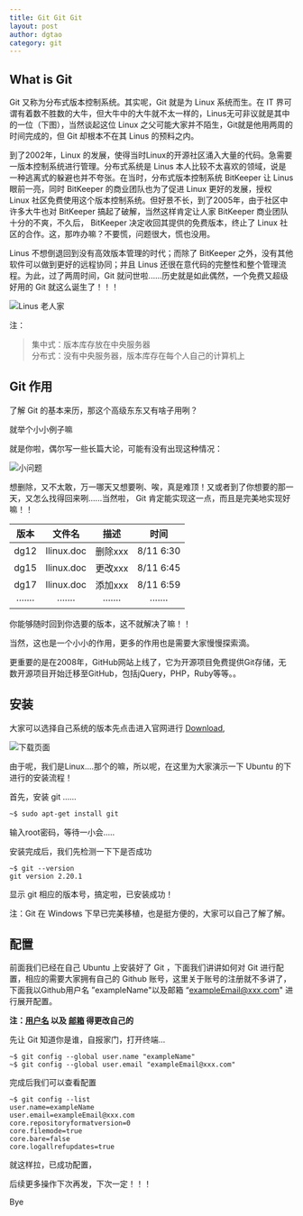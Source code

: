 ```yaml
---
title: Git Git Git
layout: post
author: dgtao
category: git
---
```


## What is Git

Git 又称为分布式版本控制系统。其实呢，Git 就是为 Linux 系统而生。在 IT 界可谓有着数不胜数的大牛，但大牛中的大牛就不太一样的，Linus无可非议就是其中的一位（下图），当然谈起这位 Linux 之父可能大家并不陌生，Git就是他用两周的时间完成的，但 Git 却根本不在其 Linus 的预料之内。

到了2002年，Linux 的发展，使得当时Linux的开源社区涌入大量的代码。急需要一版本控制系统进行管理。分布式系统是 Linus 本人比较不太喜欢的领域，说是一种逃离式的躲避也并不夸张。在当时，分布式版本控制系统 BitKeeper 让 Linus 眼前一亮，同时 BitKeeper 的商业团队也为了促进 Linux 更好的发展，授权 Linux 社区免费使用这个版本控制系统。但好景不长，到了2005年，由于社区中许多大牛也对 BitKeeper 搞起了破解，当然这样肯定让人家 BitKeeper 商业团队十分的不爽，不久后， BitKeeper 决定收回其提供的免费版本，终止了 Linux 社区的合作。这，那咋办嘛？不要慌，问题很大，慌也没用。

Linus 不想倒退回到没有高效版本管理的时代；而除了 BitKeeper 之外，没有其他软件可以做到更好的远程协同；并且 Linus 还很在意代码的完整性和整个管理流程。为此，过了两周时间，Git 就问世啦......历史就是如此偶然，一个免费又超级好用的 Git 就这么诞生了！！！

![Linus 老人家](/assets/gitOne/Selection_007.png)

注：

> 集中式：版本库存放在中央服务器                                            
> 分布式：没有中央服务器，版本库存在每个人自己的计算机上

## Git 作用

了解 Git 的基本来历，那这个高级东东又有啥子用咧？

就举个小小例子嘛

就是你啦，偶尔写一些长篇大论，可能有没有出现这种情况：

![小问题](/assets/gitOne/Selection_002.png)

想删除，又不太敢，万一哪天又想要咧、唉，真是难顶！又或者到了你想要的那一天，又怎么找得回来咧......当然啦， Git 肯定能实现这一点，而且是完美地实现好嘛！！

|  版本   |   文件名   |  描述   |   时间    |
| :-----: | :--------: | :-----: | :-------: |
|  dg12   | llinux.doc | 删除xxx | 8/11 6:30 |
|  dg15   | llinux.doc | 更改xxx | 8/11 6:45 |
|  dg17   | llinux.doc | 添加xxx | 8/11 6:59 |
| ······· |  ·······   | ······· |  ·······  |


你能够随时回到你选要的版本，这不就解决了嘛！！

当然，这也是一个小小的作用，更多的作用也是需要大家慢慢探索滴。

更重要的是在2008年，GitHub网站上线了，它为开源项目免费提供Git存储，无数开源项目开始迁移至GitHub，包括jQuery，PHP，Ruby等等。。

## 安装

大家可以选择自己系统的版本先点击进入官网进行 [Download](https://git-scm.com/downloads),

![下载页面](/assets/gitOne/Download.png)

由于呢，我们是Linux....那个的嘛，所以呢，在这里为大家演示一下 Ubuntu 的下进行的安装流程！

首先，安装 git ......

``` sh
~$ sudo apt-get install git 
```

输入root密码，等待一小会.....

安装完成后，我们先检测一下下是否成功

```shell
~$ git --version
git version 2.20.1
```

显示 git 相应的版本号，搞定啦，已安装成功！

注：Git 在 Windows 下早已完美移植，也是挺方便的，大家可以自己了解了解。 

## 配置

前面我们已经在自己 Ubuntu 上安装好了 Git ，下面我们讲讲如何对 Git 进行配置，相应的需要大家拥有自己的 Github 账号，这里关于账号的注册就不多讲了，下面我以Github用户名 ”exampleName"以及邮箱 “exampleEmail@xxx.com" 进行展开配置。

**注：<u>用户名</u> 以及 <u>邮箱</u> 得更改自己的**

先让 Git 知道你是谁，自报家门，打开终端...

```shell
~$ git config --global user.name "exampleName"
~$ git config --global user.email "exampleEmail@xxx.com"
```

完成后我们可以查看配置

```shell
~$ git config --list
user.name=exampleName
user.email=exampleEmail@xxx.com
core.repositoryformatversion=0
core.filemode=true
core.bare=false
core.logallrefupdates=true
```

就这样拉，已成功配置，

后续更多操作下次再发，下次一定！！！

Bye
